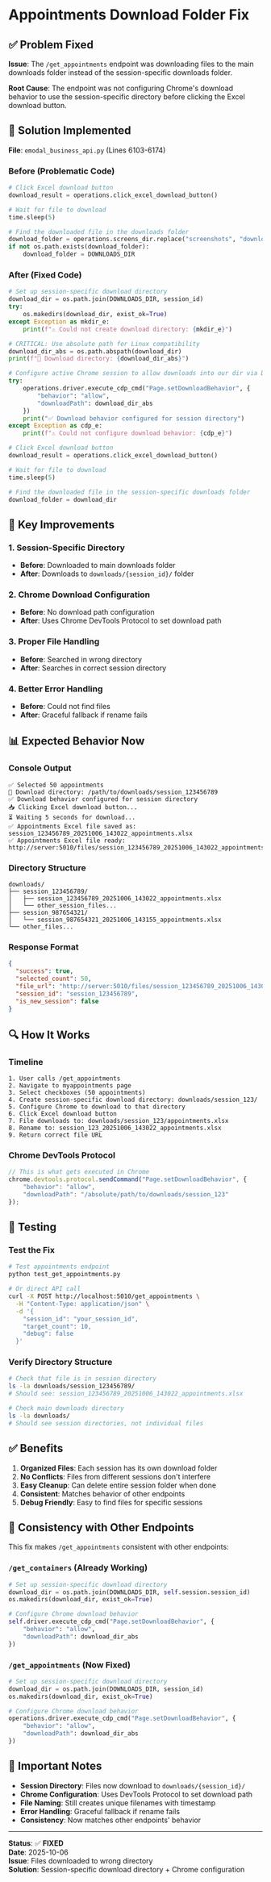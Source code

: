 # Appointments Download Folder Fix

## ✅ Problem Fixed

**Issue**: The `/get_appointments` endpoint was downloading files to the main downloads folder instead of the session-specific downloads folder.

**Root Cause**: The endpoint was not configuring Chrome's download behavior to use the session-specific directory before clicking the Excel download button.

## 🔧 Solution Implemented

**File**: `emodal_business_api.py` (Lines 6103-6174)

### Before (Problematic Code)
```python
# Click Excel download button
download_result = operations.click_excel_download_button()

# Wait for file to download
time.sleep(5)

# Find the downloaded file in the downloads folder
download_folder = operations.screens_dir.replace("screenshots", "downloads")
if not os.path.exists(download_folder):
    download_folder = DOWNLOADS_DIR
```

### After (Fixed Code)
```python
# Set up session-specific download directory
download_dir = os.path.join(DOWNLOADS_DIR, session_id)
try:
    os.makedirs(download_dir, exist_ok=True)
except Exception as mkdir_e:
    print(f"⚠️ Could not create download directory: {mkdir_e}")

# CRITICAL: Use absolute path for Linux compatibility
download_dir_abs = os.path.abspath(download_dir)
print(f"📁 Download directory: {download_dir_abs}")

# Configure active Chrome session to allow downloads into our dir via DevTools
try:
    operations.driver.execute_cdp_cmd("Page.setDownloadBehavior", {
        "behavior": "allow",
        "downloadPath": download_dir_abs
    })
    print("✅ Download behavior configured for session directory")
except Exception as cdp_e:
    print(f"⚠️ Could not configure download behavior: {cdp_e}")

# Click Excel download button
download_result = operations.click_excel_download_button()

# Wait for file to download
time.sleep(5)

# Find the downloaded file in the session-specific downloads folder
download_folder = download_dir
```

## 🎯 Key Improvements

### 1. Session-Specific Directory
- **Before**: Downloaded to main downloads folder
- **After**: Downloads to `downloads/{session_id}/` folder

### 2. Chrome Download Configuration
- **Before**: No download path configuration
- **After**: Uses Chrome DevTools Protocol to set download path

### 3. Proper File Handling
- **Before**: Searched in wrong directory
- **After**: Searches in correct session directory

### 4. Better Error Handling
- **Before**: Could not find files
- **After**: Graceful fallback if rename fails

## 📊 Expected Behavior Now

### Console Output
```
✅ Selected 50 appointments
📁 Download directory: /path/to/downloads/session_123456789
✅ Download behavior configured for session directory
📥 Clicking Excel download button...
⏳ Waiting 5 seconds for download...
✅ Appointments Excel file saved as: session_123456789_20251006_143022_appointments.xlsx
✅ Appointments Excel file ready: http://server:5010/files/session_123456789_20251006_143022_appointments.xlsx
```

### Directory Structure
```
downloads/
├── session_123456789/
│   ├── session_123456789_20251006_143022_appointments.xlsx
│   └── other_session_files...
├── session_987654321/
│   └── session_987654321_20251006_143155_appointments.xlsx
└── other_files...
```

### Response Format
```json
{
  "success": true,
  "selected_count": 50,
  "file_url": "http://server:5010/files/session_123456789_20251006_143022_appointments.xlsx",
  "session_id": "session_123456789",
  "is_new_session": false
}
```

## 🔍 How It Works

### Timeline
```
1. User calls /get_appointments
2. Navigate to myappointments page
3. Select checkboxes (50 appointments)
4. Create session-specific download directory: downloads/session_123/
5. Configure Chrome to download to that directory
6. Click Excel download button
7. File downloads to: downloads/session_123/appointments.xlsx
8. Rename to: session_123_20251006_143022_appointments.xlsx
9. Return correct file URL
```

### Chrome DevTools Protocol
```javascript
// This is what gets executed in Chrome
chrome.devtools.protocol.sendCommand("Page.setDownloadBehavior", {
    "behavior": "allow",
    "downloadPath": "/absolute/path/to/downloads/session_123"
});
```

## 🧪 Testing

### Test the Fix
```bash
# Test appointments endpoint
python test_get_appointments.py

# Or direct API call
curl -X POST http://localhost:5010/get_appointments \
  -H "Content-Type: application/json" \
  -d '{
    "session_id": "your_session_id",
    "target_count": 10,
    "debug": false
  }'
```

### Verify Directory Structure
```bash
# Check that file is in session directory
ls -la downloads/session_123456789/
# Should see: session_123456789_20251006_143022_appointments.xlsx

# Check main downloads directory
ls -la downloads/
# Should see session directories, not individual files
```

## ✅ Benefits

1. **Organized Files**: Each session has its own download folder
2. **No Conflicts**: Files from different sessions don't interfere
3. **Easy Cleanup**: Can delete entire session folder when done
4. **Consistent**: Matches behavior of other endpoints
5. **Debug Friendly**: Easy to find files for specific sessions

## 🔄 Consistency with Other Endpoints

This fix makes `/get_appointments` consistent with other endpoints:

### `/get_containers` (Already Working)
```python
# Set up session-specific download directory
download_dir = os.path.join(DOWNLOADS_DIR, self.session.session_id)
os.makedirs(download_dir, exist_ok=True)

# Configure Chrome download behavior
self.driver.execute_cdp_cmd("Page.setDownloadBehavior", {
    "behavior": "allow",
    "downloadPath": download_dir_abs
})
```

### `/get_appointments` (Now Fixed)
```python
# Set up session-specific download directory
download_dir = os.path.join(DOWNLOADS_DIR, session_id)
os.makedirs(download_dir, exist_ok=True)

# Configure Chrome download behavior
operations.driver.execute_cdp_cmd("Page.setDownloadBehavior", {
    "behavior": "allow",
    "downloadPath": download_dir_abs
})
```

## 🚨 Important Notes

- **Session Directory**: Files now download to `downloads/{session_id}/`
- **Chrome Configuration**: Uses DevTools Protocol to set download path
- **File Naming**: Still creates unique filenames with timestamp
- **Error Handling**: Graceful fallback if rename fails
- **Consistency**: Now matches other endpoints' behavior

---

**Status**: ✅ **FIXED**  
**Date**: 2025-10-06  
**Issue**: Files downloaded to wrong directory  
**Solution**: Session-specific download directory + Chrome configuration


